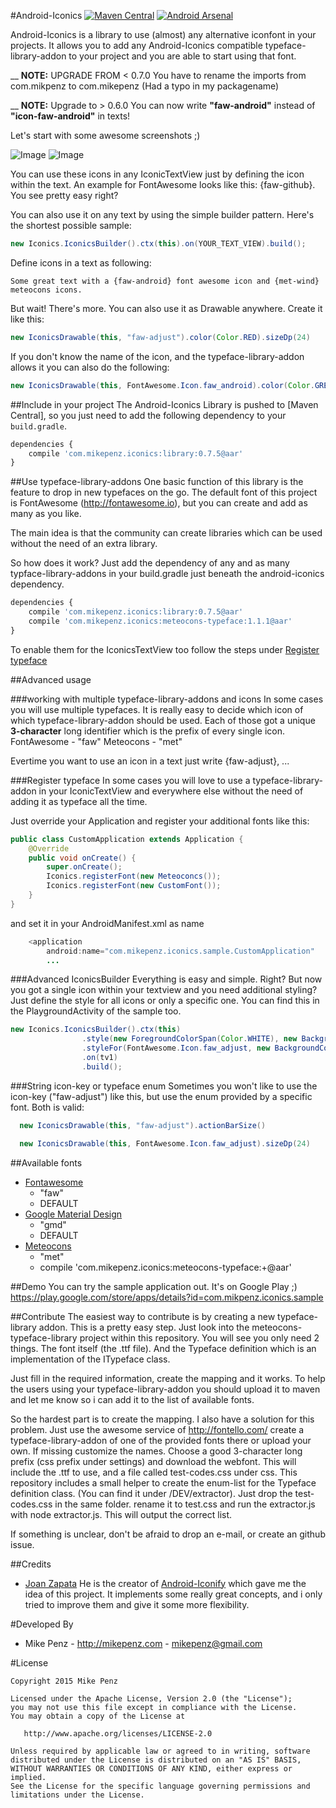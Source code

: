 #Android-Iconics  [![Maven Central](https://maven-badges.herokuapp.com/maven-central/com.mikepenz.iconics/library/badge.svg?style=flat)](https://maven-badges.herokuapp.com/maven-central/com.mikepenz.iconics/library) [![Android Arsenal](https://img.shields.io/badge/Android%20Arsenal-Android--Iconics-brightgreen.svg?style=flat)](https://android-arsenal.com/details/1/1164)

Android-Iconics is a library to use (almost) any alternative iconfont in your projects. It allows you to add any Android-Iconics compatible typeface-library-addon to your project and you are able to start using that font.


__ **NOTE:** UPGRADE FROM < 0.7.0 You have to rename the imports from com.mikpenz to com.mikepenz (Had a typo in my packagename)

__ **NOTE:** Upgrade to > 0.6.0 You can now write **"faw-android"** instead of **"icon-faw-android"** in texts!


Let's start with some awesome screenshots ;)

![Image](https://raw.githubusercontent.com/mikepenz/Android-Iconics/master/DEV/screenshots/screenshot_1_small.jpg)
![Image](https://raw.githubusercontent.com/mikepenz/Android-Iconics/master/DEV/screenshots/screenshot_2_small.jpg)

You can use these icons in any IconicTextView just by defining the icon within the text. An example for FontAwesome looks like this: {faw-github}. You see pretty easy right?

You can also use it on any text by using the simple builder pattern. Here's the shortest possible sample:

```java
new Iconics.IconicsBuilder().ctx(this).on(YOUR_TEXT_VIEW).build();
```
Define icons in a text as following:
```gson
Some great text with a {faw-android} font awesome icon and {met-wind} meteocons icons.
```


But wait! There's more. You can also use it as Drawable anywhere. Create it like this:

```java
new IconicsDrawable(this, "faw-adjust").color(Color.RED).sizeDp(24)
```

If you don't know the name of the icon, and the typeface-library-addon allows it you can also do the following:
```java
new IconicsDrawable(this, FontAwesome.Icon.faw_android).color(Color.GREEN).sizeDp(24)
```

##Include in your project
The Android-Iconics Library is pushed to [Maven Central], so you just need to add the following dependency to your `build.gradle`.

```javascript
dependencies {
	compile 'com.mikepenz.iconics:library:0.7.5@aar'
}
```

##Use typeface-library-addons
One basic function of this library is the feature to drop in new typefaces on the go. The default font of this project is FontAwesome (http://fontawesome.io), but you can create and add as many as you like.

The main idea is that the community can create libraries which can be used without the need of an extra library. 

So how does it work?
Just add the dependency of any and as many typface-library-addons in your build.gradle just beneath the android-iconics dependency.

```javascript
dependencies {
	compile 'com.mikepenz.iconics:library:0.7.5@aar'
	compile 'com.mikepenz.iconics:meteocons-typeface:1.1.1@aar'
}
```

To enable them for the IconicsTextView too follow the steps under [Register typeface](#register-typeface)

##Advanced usage

###working with multiple typeface-library-addons and icons
In some cases you will use multiple typefaces. It is really easy to decide which icon of which typeface-library-addon should be used. Each of those got a unique **3-character** long identifier which is the prefix of every single icon. 
FontAwesome - "faw"
Meteocons - "met"

Evertime you want to use an icon in a text just write {faw-adjust}, ...

###Register typeface
In some cases you will love to use a typeface-library-addon in your IconicTextView and everywhere else without the need of adding it as typeface all the time.

Just override your Application and register your additional fonts like this:
```java
public class CustomApplication extends Application {
    @Override
    public void onCreate() {
        super.onCreate();
        Iconics.registerFont(new Meteoconcs());
        Iconics.registerFont(new CustomFont());
    }
}
```
and set it in your AndroidManifest.xml as name
```java
    <application
        android:name="com.mikepenz.iconics.sample.CustomApplication"
        ...
```

###Advanced IconicsBuilder
Everything is easy and simple. Right? But now you got a single icon within your textview and you need additional styling?
Just define the style for all icons or only a specific one. You can find this in the PlaygroundActivity of the sample too.
```java
new Iconics.IconicsBuilder().ctx(this)
                .style(new ForegroundColorSpan(Color.WHITE), new BackgroundColorSpan(Color.BLACK), new RelativeSizeSpan(2f))
                .styleFor(FontAwesome.Icon.faw_adjust, new BackgroundColorSpan(Color.RED))
                .on(tv1)
                .build();
```

###String icon-key or typeface enum
Sometimes you won't like to use the icon-key ("faw-adjust") like this, but use the enum provided by a specific font. Both is valid:
```java
  new IconicsDrawable(this, "faw-adjust").actionBarSize()
```
```java
  new IconicsDrawable(this, FontAwesome.Icon.faw_adjust).sizeDp(24)
```

##Available fonts
* [Fontawesome](http://fontawesome.io)
  * "faw"
  * DEFAULT
* [Google Material Design](https://github.com/google/material-design-icons)
  * "gmd"
  * DEFAULT
* [Meteocons](http://www.alessioatzeni.com/meteocons/)
  * "met"
  * compile 'com.mikepenz.iconics:meteocons-typeface:+@aar'


##Demo
You can try the sample application out. It's on Google Play ;)
https://play.google.com/store/apps/details?id=com.mikpenz.iconics.sample

##Contribute
The easiest way to contribute is by creating a new typeface-library addon. This is a pretty easy step. Just look into the meteocons-typeface-library project within this repository. You will see you only need 2 things. The font itself (the .ttf file). And the Typeface definition which is an implementation of the ITypeface class. 

Just fill in the required information, create the mapping and it works. To help the users using your typeface-library-addon you should upload it to maven and let me know so i can add it to the list of available fonts. 

So the hardest part is to create the mapping. I also have a solution for this problem. 
Just use the awesome service of http://fontello.com/ create a typeface-library-addon of one of the provided fonts there or upload your own. If missing customize the names. Choose a good 3-character long prefix (css prefix under settings) and download the webfont. 
This will include the .ttf to use, and a file called test-codes.css under css. This repository includes a small helper to create the enum-list for the Typeface definition class. (You can find it under /DEV/extractor). Just drop the test-codes.css in the same folder. rename it to test.css and run the extractor.js with node extractor.js. This will output the correct list.

If something is unclear, don't be afraid to drop an e-mail, or create an github issue.


##Credits
- [Joan Zapata](https://github.com/JoanZapata) He is the creator of [Android-Iconify](https://github.com/JoanZapata/android-iconify) which gave me the idea of this project. It implements some really great concepts, and i only tried to improve them and give it some more flexibility.


#Developed By

* Mike Penz - http://mikepenz.com - <mikepenz@gmail.com>


#License

    Copyright 2015 Mike Penz

    Licensed under the Apache License, Version 2.0 (the "License");
    you may not use this file except in compliance with the License.
    You may obtain a copy of the License at

       http://www.apache.org/licenses/LICENSE-2.0

    Unless required by applicable law or agreed to in writing, software
    distributed under the License is distributed on an "AS IS" BASIS,
    WITHOUT WARRANTIES OR CONDITIONS OF ANY KIND, either express or implied.
    See the License for the specific language governing permissions and
    limitations under the License.


